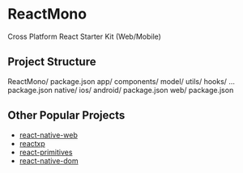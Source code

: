 # ReactMono
Cross Platform React Starter Kit (Web/Mobile)

## Project Structure
ReactMono/
  package.json
  app/
    components/
    model/
    utils/
    hooks/
    ...
    package.json
  native/
    ios/
    android/
    package.json
  web/
    package.json
## Other Popular Projects
- [react-native-web](https://github.com/necolas/react-native-web)
- [reactxp](https://github.com/microsoft/reactxp)
- [react-primitives](https://github.com/lelandrichardson/react-primitives)
- [react-native-dom](https://github.com/vincentriemer/react-native-dom)
